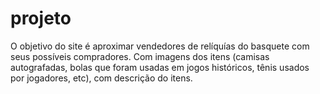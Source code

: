 # projeto

O objetivo do site é aproximar vendedores de relíquías do basquete com seus possíveis compradores. 
Com imagens dos itens (camisas autografadas, bolas que foram usadas em jogos históricos, tênis usados por jogadores, etc),
com descrição do itens.
